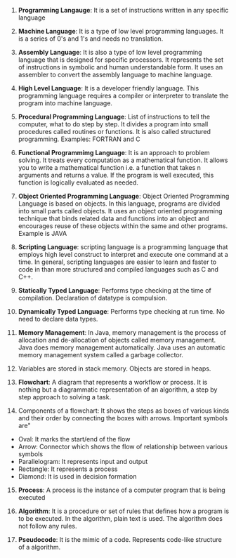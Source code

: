 1. **Programming Langauge**: It is a set of instructions written in any specific language

2. **Machine Language**: It is a type of low level programming languages. It is a series of 0's and 1's and needs no translation.

3. **Assembly Language**: It is also a type of low level programming language that is designed for specific processors.
   It represents the set of instructions in symbolic and human understandable form. It uses an assembler to convert the assembly language to machine language.

4. **High Level Language**: It is a developer friendly language. This programming language requires a compiler or interpreter to translate the program into machine language.

5. **Procedural Programming Language**: List of instructions to tell the computer, what to do step by step. It divides a program into small procedures called routines or functions. It is also called structured programming. Examples: FORTRAN and C

6. **Functional Programmimg Language**: It is an approach to problem solving. It treats every computation as a mathematical function. It allows you to write a mathematical function i.e. a function that takes n arguments and returns a value. If the program is well executed, this function is logically evaluated as needed.

7. **Object Oriented Programming Language**: Object Oriented Programming Language is based on objects. In this language, programs are divided into small parts called objects. It uses an object oriented programming technique that binds related data and functions into an object and encourages reuse of these objects within the same and other programs. Example is JAVA

8. **Scripting Language**: scripting language is a programming language that employs high level construct to interpret and execute one command at a time. In general, scripting languages are easier to learn and faster to code in than more structured and compiled languages such as C and C++.

9. **Statically Typed Language**: Performs type checking at the time of compilation. Declaration of datatype is compulsion.

10. **Dynamically Typed Language**: Performs type checking at run time. No need to declare data types.

11. **Memory Management**: In Java, memory management is the process of allocation and de-allocation of objects called memory management. Java does memory management automatically. Java uses an automatic memory management system called a garbage collector.

12. Variables are stored in stack memory. Objects are stored in heaps.

13. **Flowchart**: A diagram that represents a workflow or process. It is nothing but a diagrammatic representation of an algorithm, a step by step approach to solving a task.

14. Components of a flowchart: It shows the steps as boxes of various kinds and their order by connecting the boxes with arrows. Important symbols are"

- Oval: It marks the start/end of the flow
- Arrow: Connector which shows the flow of relationship between various symbols
- Parallelogram: It represents input and output
- Rectangle: It represents a process
- Diamond: It is used in decision formation

15. **Process**: A process is the instance of a computer program that is being executed

16. **Algorithm**: It is a procedure or set of rules that defines how a program is to be executed. In the algorithm, plain text is used. The algorithm does not follow any rules.

17. **Pseudocode**: It is the mimic of a code. Represents code-like structure of a algorithm.
